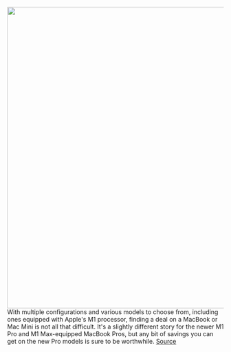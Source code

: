 <img src='https://cdn.vox-cdn.com/thumbor/sDcGV31ySLpQEmOZbUBc9ewaWTs=/0x0:2040x1358/1200x800/filters:focal(857x516:1183x842)/cdn.vox-cdn.com/uploads/chorus_image/image/69195508/vpavic_4291_20201113_0337_Edit.0.jpg' width='700px' /><br/>
With multiple configurations and various models to choose from, including ones equipped with Apple's M1 processor, finding a deal on a MacBook or Mac Mini is not all that difficult. It's a slightly different story for the newer M1 Pro and M1 Max-equipped MacBook Pros, but any bit of savings you can get on the new Pro models is sure to be worthwhile.
<a href='https://www.theverge.com/22399419/apple-macbook-air-pro-mac-mini-imac-deals'> Source <a/>
